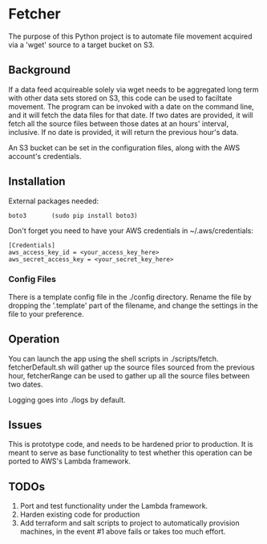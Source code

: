 # Fetcher
The purpose of this Python project is to automate file movement acquired via a 'wget' source to a target bucket on S3.

## Background
If a data feed acquireable solely via wget needs to be aggregated long term with other data sets stored on S3, this code can be used to faciltate movement. The program can be invoked with a date on the command line, and it will fetch the data files for that date. If two dates are provided, it will fetch all the source files between those dates at an hours' interval, inclusive. If no date is provided, it will return the previous hour's data.

An S3 bucket can be set in the configuration files, along with the AWS account's credentials.

## Installation
External packages needed:
```
boto3		(sudo pip install boto3)
```

Don't forget you need to have your AWS credentials in ~/.aws/credentials:
```
[Credentials]
aws_access_key_id = <your_access_key_here>
aws_secret_access_key = <your_secret_key_here>
```

### Config Files
There is a template config file in the ./config directory. Rename the file by dropping the '.template' part of the filename, and change the settings in the file to your preference.

## Operation
You can launch the app using the shell scripts in ./scripts/fetch. fetcherDefault.sh will gather up the source files sourced from the previous hour, fetcherRange can be used to gather up all the source files between two dates.

Logging goes into ./logs by default. 

## Issues
This is prototype code, and needs to be hardened prior to production. It is meant to serve as base functionality to test whether this operation can be ported to AWS's Lambda framework.

## TODOs
1. Port and test functionality under the Lambda framework.
2. Harden existing code for production
3. Add terraform and salt scripts to project to automatically provision machines, in the event #1 above fails or takes too much effort.
